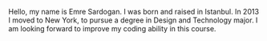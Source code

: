 Hello, my name is Emre Sardogan. I was born and raised in Istanbul. In 2013 I moved to New York, to pursue a degree in Design and Technology major. I am looking forward to improve my coding ability in this course. 
